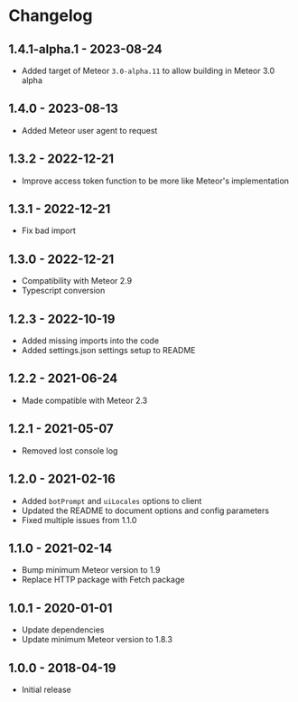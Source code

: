 # Changelog
## 1.4.1-alpha.1 - 2023-08-24
* Added target of Meteor `3.0-alpha.11` to allow building in Meteor 3.0 alpha

## 1.4.0 - 2023-08-13
* Added Meteor user agent to request

## 1.3.2 - 2022-12-21
* Improve access token function to be more like Meteor's implementation

## 1.3.1 - 2022-12-21
* Fix bad import

## 1.3.0 - 2022-12-21
* Compatibility with Meteor 2.9
* Typescript conversion

## 1.2.3 - 2022-10-19
* Added missing imports into the code
* Added settings.json settings setup to README

## 1.2.2 - 2021-06-24
* Made compatible with Meteor 2.3

## 1.2.1 - 2021-05-07
* Removed lost console log

## 1.2.0 - 2021-02-16
* Added `botPrompt` and `uiLocales` options to client
* Updated the README to document options and config parameters
* Fixed multiple issues from 1.1.0

## 1.1.0 - 2021-02-14
* Bump minimum Meteor version to 1.9
* Replace HTTP package with Fetch package

## 1.0.1 - 2020-01-01
* Update dependencies
* Update minimum Meteor version to 1.8.3

## 1.0.0 - 2018-04-19
* Initial release 
